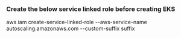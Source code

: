 ### Create the below service linked role before creating EKS 
aws iam create-service-linked-role --aws-service-name autoscaling.amazonaws.com --custom-suffix suffix
